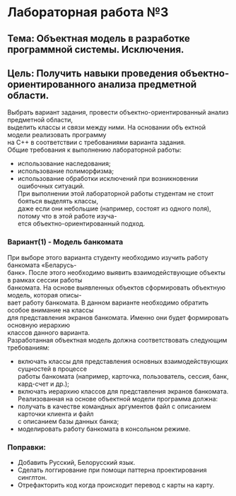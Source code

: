 # Лабораторная работа №3

## Тема: Объектная модель в разработке программной системы. Исключения.
## Цель: Получить навыки проведения объектно-ориентированного анализа предметной области.

  Выбрать вариант задания, провести объектно-ориентированный анализ предметной области,<br/>
выделить классы и связи между ними. На основании объ ектной модели реализовать программу<br/>
на С++ в соответствии с требованиями варианта задания.<br/>
Общие требования к выполнению лабораторной работы:
- использование наследования;
- использование полиморфизма;
- использование обработки исключений при возникновении ошибочных ситуаций.<br/>
При выполнении этой лабораторной работы студентам не стоит бояться выделять классы,<br/>
даже если они небольшие (например, состоят из одного поля), потому что в этой работе изуча-<br/>
ется объектно-ориентированный подход.

### Вариант(1) - Модель банкомата

При выборе этого варианта студенту необходимо изучить работу банкомата «Беларусь-<br/>
банк». После этого необходимо выявить взаимодействующие объекты в рамках сессии работы<br/>
банкомата. На основе выявленных объектов сформировать объектную модель, которая описы-<br/>
вает работу банкомата. В данном варианте необходимо обратить особое внимание на классы<br/>
для представления экранов банкомата. Именно они будет формировать основную иерархию<br/>
классов данного варианта.<br/>
Разработанная объектная модель должна соответствовать следующим требованиям:
- включать классы для представления основных взаимодействующих сущностей в процессе<br/>
работы банкомата (например, карточка, пользователь, сессия, банк, кард-счет и др.);
- включать иерархию классов для представления экранов банкомата.
Реализованная на основе объектной модели программа должна:
- получать в качестве командных аргументов файл с описанием карточки клиента и файл<br/>
с описанием базы данных банка;
- моделировать работу банкомата в консольном режиме.

### Поправки:
- Добавить Русский, Белорусский язык.<br/>
- Сделать логгирование при помощи паттерна проектирования синглтон.<br/>
- Отрефакторить код когда происходит перевод с карты на карту.
